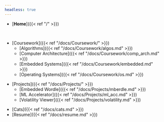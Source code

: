 ```yaml
---
headless: true
---
```


- [**Home**]({{< ref "/" >}})
<br />

- [Coursework]({{< ref "/docs/Coursework/" >}})
  - [Algorithms]({{< ref "/docs/Coursework/algos.md" >}})
  - [Computer Architecture]({{< ref "/docs/Coursework/comp_arch.md" >}})
  - [Embedded Systems]({{< ref "/docs/Coursework/embedded.md" >}})
  - [Operating Systems]({{< ref "/docs/Coursework/os.md" >}})

<!-- <br /> -->

- [Projects]({{< ref "/docs/Projects/" >}})
  - [Embedded Wordle]({{< ref "/docs/Projects/mberdle.md" >}})
  - [ML Accelerator]({{< ref "/docs/Projects/ml_acc.md" >}})
  - [Volatility Viewer]({{< ref "/docs/Projects/volatility.md" >}})

<!-- <br /> -->

- [Cats]({{< ref "/docs/cats.md" >}})
- [Resume]({{< ref "/docs/resume.md" >}})

<!-- <br /> -->